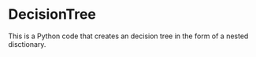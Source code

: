 # DecisionTree
This is a Python code that creates an decision tree in the form of a nested disctionary.

